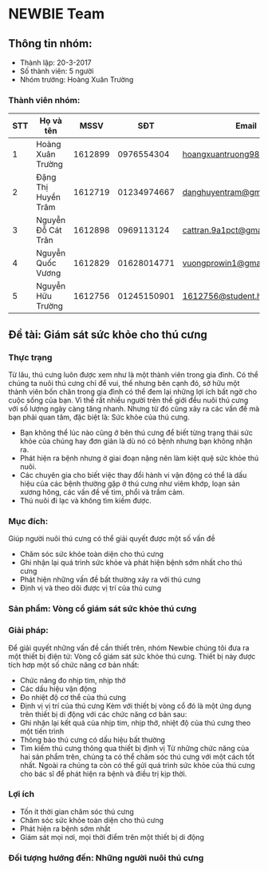 # NEWBIE Team

## Thông tin nhóm:

  * Thành lập: 20-3-2017
  * Số thành viên: 5 người
  * Nhóm trưởng: Hoàng Xuân Trường
  
### Thành viên nhóm:

STT | Họ và tên | MSSV | SĐT | Email
-----|------------|------|---------|------------
1 | Hoàng Xuân Trường | 1612899 | 0976554304 | hoangxuantruong98@gmail.com
2 | Đặng Thị Huyền Trâm | 1612719 | 01234974667 | danghuyentram@gmail.com
3 | Nguyễn Đỗ Cát Trân | 1612898 | 0969113124 | cattran.9a1pct@gmail.com
4 | Nguyễn Quốc Vương | 1612829 | 01628014771 | vuongprowin1@gmail.com
5 | Nguyễn Hữu Trường | 1612756 | 01245150901 | 1612756@student.hcmus.edu.vn

## Đề tài: Giám sát sức khỏe cho thú cưng


### Thực trạng
Từ lâu, thú cưng luôn được xem như là một thành viên trong gia đình. Có thể chúng ta nuôi thú cưng chỉ để vui, thế nhưng bên cạnh đó, sở hữu một thành viên bốn chân trong gia đình có thể đem lại những lợi ích bất ngờ cho cuộc sống của bạn. Vì thế rất nhiều người trên thế giới đều nuôi thú cưng với số lượng ngày càng tăng nhanh. Nhưng từ đó cũng xảy ra các vấn đề mà bạn phải quan tâm, đặc biệt là: Sức khỏe của thú cưng.
* Bạn không thể lúc nào cũng ở bên thú cưng để biết từng trạng thái sức khỏe của chúng hay đơn giản là dù nó có bệnh nhưng bạn không nhận ra. 
* Phát hiện ra bệnh nhưng ở giai đoạn nặng nên làm kiệt quệ sức khỏe thú nuôi.
* Các chuyên gia cho biết việc thay đổi hành vi vận động có thể là dấu hiệu của các bệnh thường gặp ở thú cưng như viêm khớp, loạn sản xương hông, các vấn đề về tim, phổi và trầm cảm.
* Thú nuôi đi lạc và không tìm kiếm được.
### Mục đích: 
Giúp người nuôi thú cưng có thể giải quyết được một số vấn đề
* Chăm sóc sức khỏe toàn diện cho thú cưng
* Ghi nhận lại quá trình sức khỏe và phát hiện bệnh sớm nhất cho thú cưng
* Phát hiện những vấn đề bất thường xảy ra với thú cưng
* Định vị và theo dõi được vị trí của thú cưng
### Sản phẩm: Vòng cổ giám sát sức khỏe thú cưng
### Giải pháp: 
Để giải quyết những vấn đề cần thiết trên, nhóm Newbie chúng tôi đưa ra một thiết bị điện tử: Vòng cổ giám sát sức khỏe thú cưng. Thiết bị này được tích hơp một số chức năng cơ bản nhất:
* Chức năng đo nhịp tim, nhịp thở
* Các dấu hiệu vận động 
* Đo nhiệt độ cơ thể của thú cưng
* Định vị vị trí của thú cưng
Kèm với thiết bị vòng cổ đó là một ứng dụng trên thiết bị di động với các chức năng cơ bản sau:
* Ghi nhận lại kết quả của nhịp tim, nhịp thở, nhiệt độ của thú cưng theo một tiến trình
* Thông báo thú cưng có dấu hiệu bất thường
* Tìm kiếm thú cưng thông qua thiết bị định vị
Từ những chức năng của hai sản phẩm trên, chúng ta có thể chăm sóc thú cưng với một cách tốt nhất. Ngoài ra chúng ta còn có thể gửi quá trình sức khỏe của thú cưng cho bác sĩ để phát hiện ra bệnh và điều trị kịp thời. 
###  Lợi ích 
* Tốn ít thời gian chăm sóc thú cưng
* Chăm sóc sức khỏe toàn diện cho thú cưng
* Phát hiện ra bệnh sớm nhất
* Giám sát mọi nơi, mọi thời điểm trên một thiết bị di động
### Đối tượng hướng đến: Những người nuôi thú cưng



